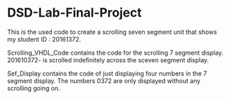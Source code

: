 # DSD-Lab-Final-Project
This is the used code to create a scrolling seven segment unit that shows my student ID : 20161372.

Scrolling_VHDL_Code contains the code for the scrolling 7 segment display. 201610372- is scrolled indefinitely across the sceven segment display.

Sef_Display contains the code of just displaying four numbers in the 7 segment display. The numbers 0372 are only displayed without any scrolling going on.
